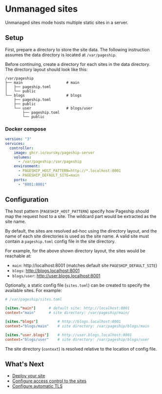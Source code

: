 # Unmanaged sites

Unmanaged sites mode hosts multiple static sites in a server.

## Setup

First, prepare a directory to store the site data. The following instruction
assumes the data directory is located at `/var/pageship`.

Before continuing, create a directory for each sites in the data directory.
The directory layout should look like this:

```
/var/pageship
├── main                    # main
│   ├── pageship.toml
│   └── public
└── blogs                   # blogs
    ├── pageship.toml
    ├── public
    └── user                # blogs/user
        ├── pageship.toml
        └── public
```

### Docker compose

```yaml
version: "3"
services:
  controller:
    image: ghcr.io/oursky/pageship-server
    volumes:
      - /var/pageship:/var/pageship
    environment:
      - PAGESHIP_HOST_PATTERN=http://*.localhost:8001
      - PAGESHIP_DEFAULT_SITE=main
    ports:
      - "8001:8001"
```

## Configuration

The host pattern (`PAGESHIP_HOST_PATTERN`) specify how Pageship should map the
request host to a site. The wildcard part would be extracted as the site name.

By default, the sites are resolved ad-hoc using the directory layout, and the
name of each site directories is used as the site name. A valid site must
contain a `pageship.toml` config file in the site directory.

For example, for the above shown directory layout, the sites would be reachable
at:
- `main`: http://localhost:8001 (matches default site `PAGESHIP_DEFAULT_SITE`)
- `blogs`: http://blogs.localhost:8001
- `blogs/user`: http://user.blogs.localhost:8001

Optionally, a static config file (`sites.toml`) can be created to specify the
available sites. For example:

```toml
# /var/pageship/sites.toml

[sites."main"]      # default site: http://localhost:8001
context="main"      # site directory: /var/pageship/main/

[sites."blogs"]         # http://blogs.localhost:8001
context="blogs/main"    # site directory: /var/pageship/blogs/main

[sites."user.blogs"]    # http://user.blogs.localhost:8001
context="blogs/user"    # site directory: /var/pageship/blogs/user

```

The site directory (`context`) is resolved relative to the location of config
file.

## What's Next

- [Deploy your site](../deploying-sites.md#deploying-single-site)
- [Configure access control to the sites](../features/access-control.md#access-control-for-sites)
- [Configure automatic TLS](../features/automatic-tls.md)
